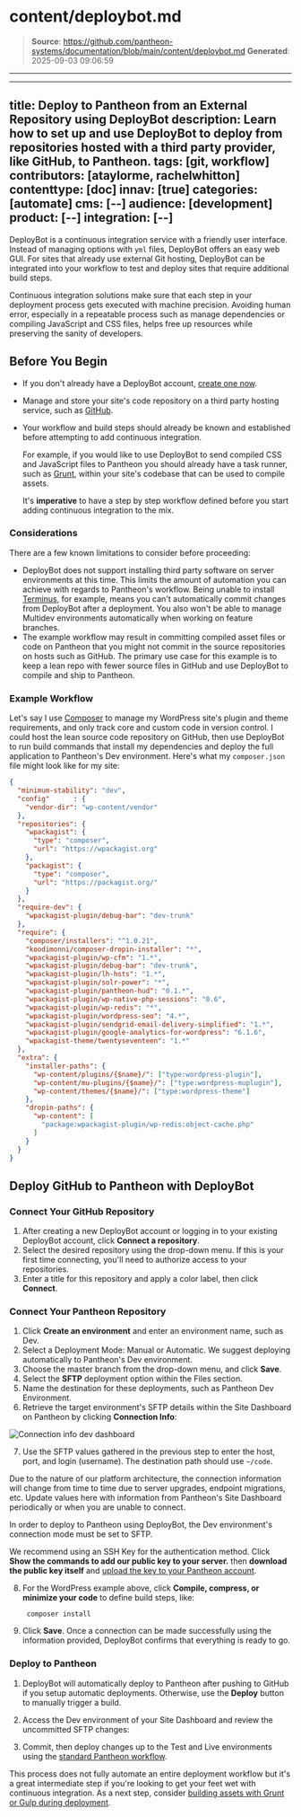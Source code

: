 # content/deploybot.md

> **Source**: https://github.com/pantheon-systems/documentation/blob/main/content/deploybot.md
> **Generated**: 2025-09-03 09:06:59

---

---
title:  Deploy to Pantheon from an External Repository using DeployBot
description: Learn how to set up and use DeployBot to deploy from repositories hosted with a third party provider, like GitHub, to Pantheon.
tags: [git, workflow]
contributors: [ataylorme, rachelwhitton]
contenttype: [doc]
innav: [true]
categories: [automate]
cms: [--]
audience: [development]
product: [--]
integration: [--]
---

DeployBot is a continuous integration service with a friendly user interface. Instead of managing options with `yml` files, DeployBot offers an easy web GUI. For sites that already use external Git hosting, DeployBot can be integrated into your workflow to test and deploy sites that require additional build steps.

Continuous integration solutions make sure that each step in your deployment process gets executed with machine precision. Avoiding human error, especially in a repeatable process such as manage dependencies or compiling JavaScript and CSS files, helps free up resources while preserving the sanity of developers.

## Before You Begin
- If you don't already have a DeployBot account, [create one now](https://signup.deploybot.com/account/new).
- Manage and store your site's code repository on a third party hosting service, such as [GitHub](/guides/git/collaborative-development).
- Your workflow and build steps should already be known and established before attempting to add continuous integration.

  For example, if you would like to use DeployBot to send compiled CSS and JavaScript files to Pantheon you should already have a task runner, such as [Grunt](https://gruntjs.com/), within your site's codebase that can be used to compile assets.

  It's **imperative** to have a step by step workflow defined before you start adding continuous integration to the mix.

### Considerations
There are a few known limitations to consider before proceeding:

- DeployBot does not support installing third party software on server environments at this time. This limits the amount of automation you can achieve with regards to Pantheon's workflow. Being unable to install [Terminus](/terminus), for example, means you can't automatically commit changes from DeployBot after a deployment. You also won't be able to manage Multidev environments automatically when working on feature branches.
- The example workflow may result in committing compiled asset files or code on Pantheon that you might not commit in the source repositories on hosts such as GitHub. The primary use case for this example is to keep a lean repo with fewer source files in GitHub and use DeployBot to compile and ship to Pantheon.

### Example Workflow
Let's say I use [Composer](/guides/composer) to manage my WordPress site's plugin and theme requirements, and only track core and custom code in version control. I could host the lean source code repository on GitHub, then use DeployBot to run build commands that install my dependencies and deploy the full application to Pantheon's Dev environment. Here's what my `composer.json` file might look like for my site:

```json:title=composer.json
{
  "minimum-stability": "dev",
  "config"      : {
    "vendor-dir": "wp-content/vendor"
  },
  "repositories": {
    "wpackagist": {
      "type": "composer",
      "url": "https://wpackagist.org"
    },
    "packagist": {
      "type": "composer",
      "url": "https://packagist.org/"
    }
  },
  "require-dev": {
    "wpackagist-plugin/debug-bar": "dev-trunk"
  },
  "require": {
    "composer/installers": "^1.0.21",
    "koodimonni/composer-dropin-installer": "*",
    "wpackagist-plugin/wp-cfm": "1.*",
    "wpackagist-plugin/debug-bar": "dev-trunk",
    "wpackagist-plugin/lh-hsts": "1.*",
    "wpackagist-plugin/solr-power": "*",
    "wpackagist-plugin/pantheon-hud": "0.1.*",
    "wpackagist-plugin/wp-native-php-sessions": "0.6",
    "wpackagist-plugin/wp-redis": "*",
    "wpackagist-plugin/wordpress-seo": "4.*",
    "wpackagist-plugin/sendgrid-email-delivery-simplified": "1.*",
    "wpackagist-plugin/google-analytics-for-wordpress": "6.1.6",
    "wpackagist-theme/twentyseventeen": "1.*"
  },
  "extra": {
    "installer-paths": {
      "wp-content/plugins/{$name}/": ["type:wordpress-plugin"],
      "wp-content/mu-plugins/{$name}/": ["type:wordpress-muplugin"],
      "wp-content/themes/{$name}/": ["type:wordpress-theme"]
    },
    "dropin-paths": {
      "wp-content": [
        "package:wpackagist-plugin/wp-redis:object-cache.php"
      ]
    }
  }
}
```

## Deploy GitHub to Pantheon with DeployBot

### Connect Your GitHub Repository
1. After creating a new DeployBot account or logging in to your existing DeployBot account, click **Connect a repository**.
2. Select the desired repository using the drop-down menu. If this is your first time connecting, you'll need to authorize access to your repositories.
3. Enter a title for this repository and apply a color label, then click **Connect**.

### Connect Your Pantheon Repository
1. Click **Create an environment** and enter an environment name, such as Dev.
2. Select a Deployment Mode: Manual or Automatic. We suggest deploying automatically to Pantheon's Dev environment.
3. Choose the master branch from the drop-down menu, and click **Save**.
4. Select the **SFTP** deployment option within the Files section.
5. Name the destination for these deployments, such as Pantheon Dev Environment.
6. Retrieve the target environment's SFTP details within the Site Dashboard on Pantheon by clicking **Connection Info**:

 ![Connection info dev dashboard](../images/dashboard/new-dashboard/2024/connection-info.png)

7. Use the SFTP values gathered in the previous step to enter the host, port, and login (username). The destination path should use `~/code`.

  <Alert title="Warning" type="danger">

  Due to the nature of our platform architecture, the connection information will change from time to time due to server upgrades, endpoint migrations, etc. Update values here with information from Pantheon's Site Dashboard periodically or when you are unable to connect.

  In order to deploy to Pantheon using DeployBot, the Dev environment's connection mode must be set to SFTP.

  </Alert>

  We recommend using an SSH Key for the authentication method. Click **Show the commands to add our public key to your server.** then **download the public key itself** and [upload the key to your Pantheon account](/ssh-keys/#add-your-ssh-key-to-pantheon).

8. For the WordPress example above, click **Compile, compress, or minimize your code** to define build steps, like:

        composer install

9. Click **Save**. Once a connection can be made successfully using the information provided, DeployBot confirms that everything is ready to go.

### Deploy to Pantheon
1. DeployBot will automatically deploy to Pantheon after pushing to GitHub if you setup automatic deployments. Otherwise, use the **Deploy** button to manually trigger a build.
2. Access the Dev environment of your Site Dashboard and review the uncommitted SFTP changes:

3. Commit, then deploy changes up to the Test and Live environments using the [standard Pantheon workflow](/pantheon-workflow).

This process does not fully automate an entire deployment workflow but it's a great intermediate step if you're looking to get your feet wet with continuous integration. As a next step, consider [building assets with Grunt or Gulp during deployment](https://deploybot.com/guides/building-assets-with-grunt-or-gulp-during-deployment).
